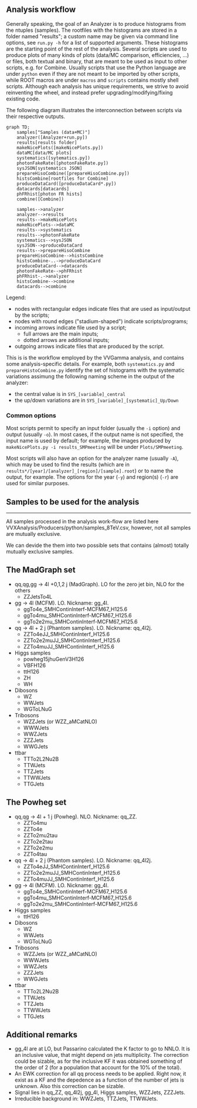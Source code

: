 ## Analysis workflow
Generally speaking, the goal of an Analyzer is to produce histograms from the ntuples (samples).
The rootfiles with the histograms are stored in a folder named "results"; a custom name may be given via command line options, see `run.py -h` for a list of supported arguments.
These histograms are the starting point of the rest of the analysis.
Several scripts are used to produce plots of many kinds of plots (data/MC comparison, efficiencies, ...) 
or files, both textual and binary, that are meant to be used as input to other scripts, e.g. for Combine.
Usually scripts that use the Python language are under `python`
even if they are not meant to be imported by other scripts, 
while ROOT macros are under `macros`
and `scripts` contains mostly shell scripts.
Although each analysis has unique requirements, we strive to avoid reinventing the wheel, 
and instead prefer upgrading/modifying/fixing existing code.

The following diagram illustrates the interconnection between scripts via their respective outputs.

```mermaid
graph TD;
    samples["Samples (data+MC)"]
    analyzer([Analyzer+run.py])
    results[results folder]
    makeNicePlots([makeNicePlots.py])
    dataMC[data/MC plots]
    systematics([sytematics.py])
    photonFakeRate([photonFakeRate.py])
    sysJSON[systematics JSON]
    prepareHisoCombine([prepareHisoCombine.py])
    histsCombine[rootfiles for Combine]
    produceDataCard([produceDataCard*.py])
    datacards[datacards]
    phFRhist[photon FR hists]
    combine([Combine])

    samples-->analyzer
    analyzer-->results
    results-->makeNicePlots
    makeNicePlots-->dataMC
    results-->systematics
    results-->photonFakeRate
    systematics-->sysJSON
    sysJSON-->produceDataCard
    results-->prepareHisoCombine
    prepareHisoCombine-->histsCombine
    histsCombine-..->produceDataCard
    produceDataCard-->datacards
    photonFakeRate-->phFRhist
    phFRhist-.->analyzer
    histsCombine-->combine
    datacards-->combine
```
Legend:
- nodes with rectangular edges indicate files that are used as input/output by the scripts;
- nodes with round edges ("stadium-shaped") indicate scripts/programs;
- incoming arrows indicate file used by a script;
  - full arrows are the main inputs;
  - dotted arrows are additional inputs;
- outgoing arrows indicate files that are produced by the script.

This is is the workflow employed by the VVGamma analysis, and contains some analysis-specific details.
For example, both `systematics.py` and `prepareHistoCombine.py` identify the set of histograms with the systematic variations
assimung the following naming scheme in the output of the analyzer:
- the central value is in `SYS_[variable]_central`
- the up/down variations are in `SYS_[variable]_[systematic]_Up/Down`

### Common options
Most scripts permit to specify an input folder (usually the `-i` option) and output (usually `-o`).
In most cases, if the output name is not specified, the input name is used by default;
for example, the images produced by `makeNicePlots.py -i results_SMPmeeting` will be under `Plots/SMPmeeting`.

Most scripts will also have an option for the analyzer name (usually `-A`), which may be used 
to find the results (which are in `results*/[year]/[analyzer]_[region]/[sample].root`)
or to name the output, for example.
The options for the year (`-y`) and region(s) (`-r`) are used for similar purposes.

Samples to be used for the analysis
-----------------------------------------------
-----------------------------------------------

All samples processed in the analysis work-flow are listed here VVXAnalysis/Producers/python/samples_8TeV.csv, however, not all samples are mutually exclusive.

We can devide the them into two possible sets that contains (almost) totally mutually exclusive samples.


The MadGraph set
-----------------------------------------------

- qq,qg,gg -> 4l +0,1,2 j (MadGraph). LO for the zero jet bin, NLO for the others
   - ZZJetsTo4L 
- gg -> 4l (MCFM). LO. Nickname: gg_4l.
   - ggTo4e_SMHContinInterf-MCFM67_H125.6
   - ggTo4mu_SMHContinInterf-MCFM67_H125.6
   - ggTo2e2mu_SMHContinInterf-MCFM67_H125.6
- qq -> 4l + 2 j (Phantom samples). LO. Nickname: qq_4l2j.
   - ZZTo4eJJ_SMHContinInterf_H125.6
   - ZZTo2e2muJJ_SMHContinInterf_H125.6
   - ZZTo4muJJ_SMHContinInterf_H125.6
- Higgs samples
   - powheg15jhuGenV3H126
   - VBFH126
   - ttH126
   - ZH
   - WH
- Dibosons
   - WZ
   - WWJets
   - WGToLNuG
- Tribosons
   - WZZJets (or WZZ_aMCatNLO)
   - WWWJets
   - WWZJets
   - ZZZJets
   - WWGJets
- ttbar
   - TTTo2L2Nu2B
   - TTWJets
   - TTZJets
   - TTWWJets
   - TTGJets


The Powheg set
-----------------------------------------------

- qq,qg -> 4l + 1 j (Powheg). NLO. Nickname: qq_ZZ.
   - ZZTo4mu
   - ZZTo4e
   - ZZTo2mu2tau
   - ZZTo2e2tau
   - ZZTo2e2mu
   - ZZTo4tau
- qq -> 4l + 2 j (Phantom samples). LO. Nickname: qq_4l2j.
   - ZZTo4eJJ_SMHContinInterf_H125.6
   - ZZTo2e2muJJ_SMHContinInterf_H125.6
   - ZZTo4muJJ_SMHContinInterf_H125.6
- gg -> 4l (MCFM). LO. Nickname: gg_4l.
   - ggTo4e_SMHContinInterf-MCFM67_H125.6
   - ggTo4mu_SMHContinInterf-MCFM67_H125.6
   - ggTo2e2mu_SMHContinInterf-MCFM67_H125.6
- Higgs samples
   - ttH126
- Dibosons
   - WZ
   - WWJets
   - WGToLNuG
- Tribosons
   - WZZJets (or WZZ_aMCatNLO)
   - WWWJets
   - WWZJets
   - ZZZJets
   - WWGJets
- ttbar
   - TTTo2L2Nu2B
   - TTWJets
   - TTZJets
   - TTWWJets
   - TTGJets


Additional remarks
-----------------------------------------------

- gg_4l are at LO, but Passarino calculated the K factor to go to NNLO. It is an inclusive value, that might depend on jets multiplicity.
The correction could be sizable, as for the inclusive KF it was obtained something of the order of 2 (for a population that account for the 10% of the total).
- An EWK correction for all qq process needs to be applied. Right now, it exist as a KF and the depedence as a function of the number of jets is unknown. Also this correction can be sizable.
- Signal lies in qq_ZZ, qq_4l2j, gg_4l, Higgs samples, WZZJets, ZZZJets.
- Irreducible background in: WWZJets, TTZJets, TTWWJets.
